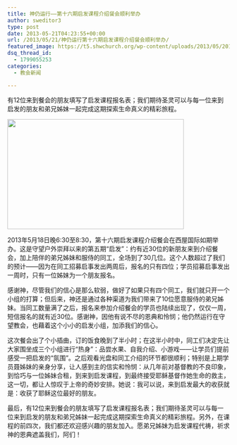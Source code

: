 ```yaml
---
title: 神仍运行——第十六期启发课程介绍餐会顺利举办
author: sweditor3
type: post
date: 2013-05-21T04:23:55+00:00
url: /2013/05/21/神仍运行第十六期启发课程介绍餐会顺利举办/
featured_image: https://t5.shwchurch.org/wp-content/uploads/2013/05/20130521123404942.jpg
dsq_thread_id:
  - 1799055253
categories:
  - 教会新闻

---
```

有12位来到餐会的朋友填写了启发课程报名表；我们期待圣灵可以与每一位来到启发的朋友和弟兄姊妹一起完成这期探索生命真义的精彩旅程。

<!--more-->

<a href="http://t5.shwchurch.org/2013/05/21/%e7%a5%9e%e4%bb%8d%e8%bf%90%e8%a1%8c-%e7%ac%ac%e5%8d%81%e5%85%ad%e6%9c%9f%e5%90%af%e5%8f%91%e8%af%be%e7%a8%8b%e4%bb%8b%e7%bb%8d%e9%a4%90%e4%bc%9a%e9%a1%ba%e5%88%a9%e4%b8%be%e5%8a%9e/qifacanhui/" rel="attachment wp-att-8333"><img class="aligncenter size-full wp-image-8333" title="qifacanhui" src="http://t5.shwchurch.org/wp-content/uploads/2013/05/20130521123404942.jpg" alt="" width="400" height="250" /></a>

2013年5月18日晚6:30至8:30，第十六期启发课程介绍餐会在西屋国际如期举办。这是守望户外崇拜以来的第五期“启发”：约有近30位的新朋友来到介绍餐会，加上陪伴的弟兄姊妹和服侍的同工，全场到了30几位。这个人数超过了我们的预计——因为在同工招募启事发出两周后，报名的只有四位；学员招募启事发出一周时，只有一位姊妹为一个朋友报名。

感谢神，尽管我们的信心是那么软弱，做好了如果只有四个同工，我们就只开一个小组的打算；但后来，神还是通过各种渠道为我们带来了10位愿意服侍的弟兄姊妹。当同工数量满了之后，报名来参加介绍餐会的学员也陆续出现了，仅仅一周，短信报名的就有近30位。感谢神，因他有说不尽的恩典和怜悯；他仍然运行在守望教会，也藉着这个小小的启发小组，加添我们的信心。

这次餐会出了个小插曲，订的饭食晚到了半小时；在这半小时中，同工们决定先让大家围坐成三个小组进行“热身”：品尝水果、自我介绍、小游戏——让学员们提前感受一把启发的“氛围”。之后观看光盘和同工介绍的环节都很顺利；特别是上期学员聂姊妹的亲身分享，让人感到主的信实和怜悯：从几年前对基督教的不良印象，到恰巧与一位姊妹合租，到来到启发课程，到最终接受耶稣基督作她生命的救主，这一切，都让人惊叹于上帝的奇妙安排。她说：我可以说，来到启发最大的收获就是：收获了耶稣这位最好的朋友。

最后，有12位来到餐会的朋友填写了启发课程报名表；我们期待圣灵可以与每一位来到启发的朋友和弟兄姊妹一起完成这期探索生命真义的精彩旅程。另外，在课程的前四次，我们都还欢迎感兴趣的朋友加入。愿弟兄姊妹为启发课程代祷，祈求神的恩典遮盖我们，阿们！